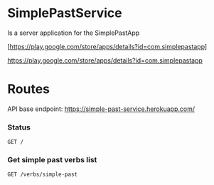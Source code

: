 # SimplePastService
Is a server application for the SimplePastApp 

[https://play.google.com/store/apps/details?id=com.simplepastapp]

https://play.google.com/store/apps/details?id=com.simplepastapp


# Routes

API base endpoint: https://simple-past-service.herokuapp.com/

### Status 
```
GET /
```

### Get simple past verbs list

```
GET /verbs/simple-past
```
